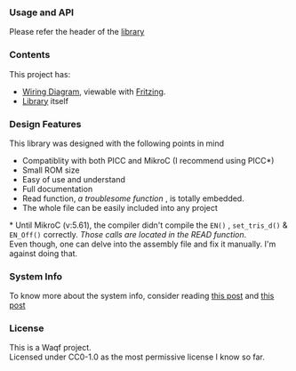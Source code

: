 ### Usage and API
Please refer the header of the [library](myGLCD.c)

### Contents
This project has:
- [Wiring Diagram](wiring.fzz), viewable with [Fritzing]().
- [Library](myGLCD.c) itself

### Design Features
This library was designed with the following points in mind
- Compatiblity with both PICC and MikroC (I recommend using PICC*)
- Small ROM size
- Easy of use and understand
- Full documentation
- Read function, *a troublesome function* , is totally embedded.
- The whole file can be easily included into any project

\* Until MikroC (v:5.61), the compiler didn't compile the ```EN()``` , ```set_tris_d()``` & ```EN_Off()``` correctly. *Those calls are located in the READ function*.  
  Even though, one can delve into the assembly file and fix it manually. I'm against doing that.  

### System Info
To know more about the system info, consider reading [this post](https://walidshouman.blogspot.com/2012/07/glcd-lm12864lfw-driven-using-18f4550.html) and [this post](https://walidshouman.blogspot.com/2012/07/easy-glcd-controller-for-ccs-picc-and.html)

### License
This is a Waqf project.  
Licensed under CC0-1.0 as the most permissive license I know so far.  
